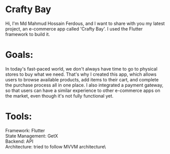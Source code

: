 # Crafty Bay

Hi, I'm Md Mahmud Hossain Ferdous, and I want to share with you my latest project, an e-commerce app called 'Crafty Bay'. I used the Flutter framework to build it.

# Goals:
In today's fast-paced world, we don't always have time to go to physical stores to buy what we need. That's why I created this app, which allows users to browse available products, add items to their cart, and complete the purchase process all in one place. I also integrated a payment gateway, so that users can have a similar experience to other e-commerce apps on the market, even though it's not fully functional yet.

# Tools:

Framework: Flutter\
State Management: GetX\
Backend: API\
Architecture: tried to follow MVVM architecture\

